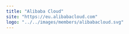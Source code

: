 ```yaml
---
title: "Alibaba Cloud"
site: "https://eu.alibabacloud.com"
logo: "../../images/members/alibabacloud.svg"
---
```

